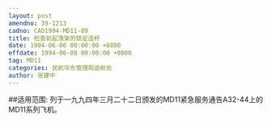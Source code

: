```yaml
---
layout: post
amendno: 39-1213
cadno: CAD1994-MD11-09
title: 检查前起落架的锁定连杆
date: 1994-06-06 00:00:00 +0800
effdate: 1994-06-08 00:00:00 +0800
tag: MD11
categories: 民航华东管理局适航处
author: 张建中
---
```


##适用范围:
列于一九九四年三月二十二日颁发的MD11紧急服务通告A32-44上的MD11系列飞机。

